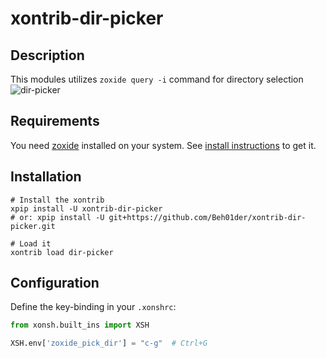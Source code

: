 # xontrib-dir-picker

## Description

This modules utilizes `zoxide query -i` command for directory selection
![dir-picker](./img/dir-picker.png)

## Requirements

You need [zoxide](https://github.com/ajeetdsouza/zoxide) installed on your system. See [install instructions](https://github.com/ajeetdsouza/zoxide#step-1-installing-zoxide) to get it.

## Installation

```shell
# Install the xontrib
xpip install -U xontrib-dir-picker
# or: xpip install -U git+https://github.com/Beh01der/xontrib-dir-picker.git

# Load it
xontrib load dir-picker
```

## Configuration

Define the key-binding in your `.xonshrc`:

```python
from xonsh.built_ins import XSH

XSH.env['zoxide_pick_dir'] = "c-g"  # Ctrl+G
```
